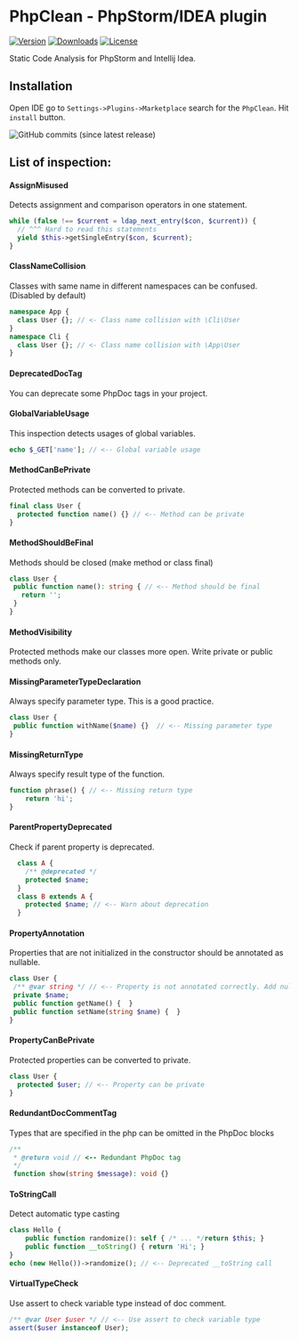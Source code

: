 # PhpClean - PhpStorm/IDEA plugin  

[![Version](https://img.shields.io/jetbrains/plugin/v/11272.svg?style=flat-square)](https://plugins.jetbrains.com/plugin/11272-phpclean)
[![Downloads](https://img.shields.io/jetbrains/plugin/d/11272.svg?style=flat-square)](https://plugins.jetbrains.com/plugin/11272-phpclean)
[![License](https://img.shields.io/github/license/funivan/PhpClean.svg?style=flat-square)](LICENSE.md)



Static Code Analysis for PhpStorm and Intellij Idea.

## Installation
Open IDE go to `Settings->Plugins->Marketplace` search for the `PhpClean`.
Hit `install` button.

![GitHub commits (since latest release)](https://img.shields.io/github/commits-since/funivan/PhpClean/latest.svg?style=flat-square)



## List of inspection:
<!-- inspections -->
#### AssignMisused
Detects assignment and comparison operators in one statement.
```php
while (false !== $current = ldap_next_entry($con, $current)) {
  // ^^^ Hard to read this statements
  yield $this->getSingleEntry($con, $current);
}
```
#### ClassNameCollision
Classes with same name in different namespaces can be confused.
(Disabled by default)
```php
namespace App {
  class User {}; // <- Class name collision with \Cli\User
}
namespace Cli {
  class User {}; // <- Class name collision with \App\User
}
```
#### DeprecatedDocTag
You can deprecate some PhpDoc tags in your project.
#### GlobalVariableUsage
This inspection detects usages of global variables.
```php
echo $_GET['name']; // <-- Global variable usage
```
#### MethodCanBePrivate
Protected methods can be converted to private.
```php
final class User {
  protected function name() {} // <-- Method can be private
}
```
#### MethodShouldBeFinal
Methods should be closed (make method or class final)
```php
class User {
 public function name(): string { // <-- Method should be final
   return '';
 }
}
```
#### MethodVisibility
Protected methods make our classes more open. Write private or public methods only.
#### MissingParameterTypeDeclaration
Always specify parameter type. This is a good practice.
```php
class User {
 public function withName($name) {}  // <-- Missing parameter type
}
```
#### MissingReturnType
Always specify result type of the function.
```php
function phrase() { // <-- Missing return type
    return 'hi';
}
```
#### ParentPropertyDeprecated
Check if parent property is deprecated.
```php
  class A {
    /** @deprecated */
    protected $name;
  }
  class B extends A {
    protected $name; // <-- Warn about deprecation
  }
```
#### PropertyAnnotation
Properties that are not initialized in the constructor should be annotated as nullable.
```php
class User {
 /** @var string */ // <-- Property is not annotated correctly. Add null type
 private $name;
 public function getName() {  }
 public function setName(string $name) {  }
}
```
#### PropertyCanBePrivate
Protected properties can be converted to private.
```php
class User {
  protected $user; // <-- Property can be private
}
```
#### RedundantDocCommentTag
Types that are specified in the php can be omitted in the PhpDoc blocks<br>
```php
/**
 * @return void // <-- Redundant PhpDoc tag
 */
 function show(string $message): void {}
```
#### ToStringCall
Detect automatic type casting
```php
class Hello {
    public function randomize(): self { /* ... */return $this; }
    public function __toString() { return 'Hi'; }
}
echo (new Hello())->randomize(); // <-- Deprecated __toString call
```
#### VirtualTypeCheck
Use assert to check variable type instead of doc comment.
```php
/** @var User $user */ // <-- Use assert to check variable type
assert($user instanceof User);
```
